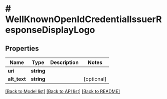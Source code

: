 # # WellKnownOpenIdCredentialIssuerResponseDisplayLogo

## Properties

Name | Type | Description | Notes
------------ | ------------- | ------------- | -------------
**uri** | **string** |  |
**alt_text** | **string** |  | [optional]

[[Back to Model list]](../../README.md#models) [[Back to API list]](../../README.md#endpoints) [[Back to README]](../../README.md)
